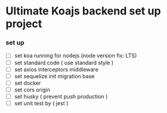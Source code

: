 # Ultimate Koajs backend set up project
### set up
- [ ] set koa running for nodejs (node version fix: LTS)
- [ ] set standard code ( use standard style )
- [ ] set axios interceptors middleware
- [ ] set sequelize init migration base
- [ ] set docker
- [ ] set cors origin
- [ ] set husky ( prevent push production )
- [ ] set unit test by ( jest )
